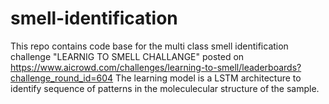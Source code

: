# smell-identification
This repo contains code base for the multi class smell identification challenge "LEARNIG TO SMELL CHALLANGE" posted on https://www.aicrowd.com/challenges/learning-to-smell/leaderboards?challenge_round_id=604
The learning model is a LSTM architecture to identify sequence of patterns in the moleculecular structure of the sample.

